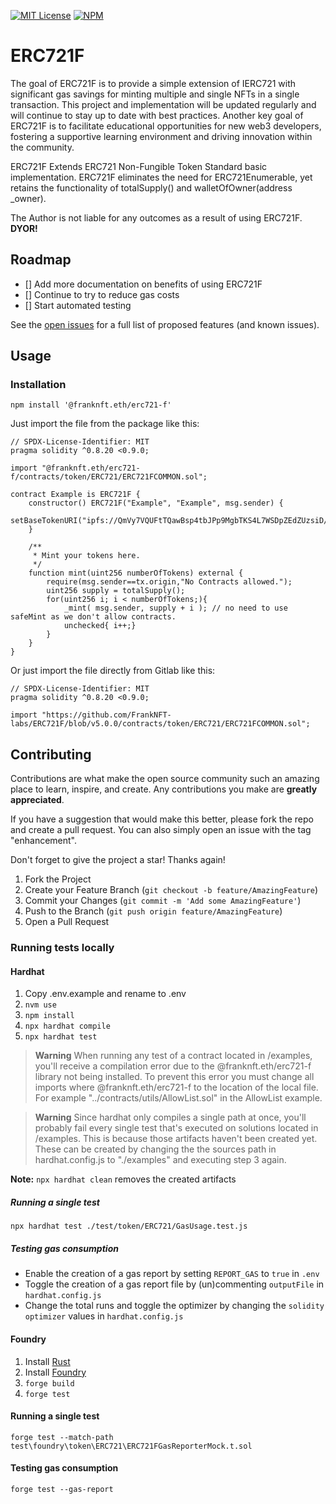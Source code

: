[![MIT License][license-shield]][license-url]
[![NPM][npm-shield]][npm-url]

# ERC721F

The goal of ERC721F is to provide a simple extension of IERC721 with significant gas savings for minting multiple and single NFTs in a single transaction. This project and implementation will be updated regularly and will continue to stay up to date with best practices.
Another key goal of ERC721F is to facilitate educational opportunities for new web3 developers, fostering a supportive learning environment and driving innovation within the community.

ERC721F Extends ERC721 Non-Fungible Token Standard basic implementation. ERC721F eliminates the need for ERC721Enumerable, yet retains the functionality of totalSupply() and walletOfOwner(address \_owner).

The Author is not liable for any outcomes as a result of using ERC721F. **DYOR!**

<!-- ROADMAP -->

## Roadmap

- [] Add more documentation on benefits of using ERC721F
- [] Continue to try to reduce gas costs
- [] Start automated testing

See the [open issues](https://github.com/FrankNFT-labs/ERC721F/issues) for a full list of proposed features (and known issues).

<!-- USAGE EXAMPLES -->

## Usage

### Installation

```
npm install '@franknft.eth/erc721-f'
```

Just import the file from the package like this:

```solidity
// SPDX-License-Identifier: MIT
pragma solidity ^0.8.20 <0.9.0;

import "@franknft.eth/erc721-f/contracts/token/ERC721/ERC721FCOMMON.sol";

contract Example is ERC721F {
    constructor() ERC721F("Example", "Example", msg.sender) {
        setBaseTokenURI("ipfs://QmVy7VQUFtTQawBsp4tbJPp9MgbTKS4L7WSDpZEdZUzsiD/");
    }

    /**
     * Mint your tokens here.
     */
    function mint(uint256 numberOfTokens) external {
        require(msg.sender==tx.origin,"No Contracts allowed.");
        uint256 supply = totalSupply();
        for(uint256 i; i < numberOfTokens;){
            _mint( msg.sender, supply + i ); // no need to use safeMint as we don't allow contracts.
            unchecked{ i++;}
        }
    }
}
```

Or just import the file directly from Gitlab like this:

```solidity
// SPDX-License-Identifier: MIT
pragma solidity ^0.8.20 <0.9.0;

import "https://github.com/FrankNFT-labs/ERC721F/blob/v5.0.0/contracts/token/ERC721/ERC721FCOMMON.sol";
```

<!-- CONTRIBUTING -->

## Contributing

Contributions are what make the open source community such an amazing place to learn, inspire, and create. Any contributions you make are **greatly appreciated**.

If you have a suggestion that would make this better, please fork the repo and create a pull request. You can also simply open an issue with the tag "enhancement".

Don't forget to give the project a star! Thanks again!

1. Fork the Project
2. Create your Feature Branch (`git checkout -b feature/AmazingFeature`)
3. Commit your Changes (`git commit -m 'Add some AmazingFeature'`)
4. Push to the Branch (`git push origin feature/AmazingFeature`)
5. Open a Pull Request

### Running tests locally

#### Hardhat

1. Copy .env.example and rename to .env
2. `nvm use`
3. `npm install`
4. `npx hardhat compile`
5. `npx hardhat test`

> **Warning**
> When running any test of a contract located in /examples, you'll receive a compilation error due to the @franknft.eth/erc721-f library not being installed.
> To prevent this error you must change all imports where @franknft.eth/erc721-f to the location of the local file. For example "../contracts/utils/AllowList.sol" in the AllowList example.

> **Warning**
> Since hardhat only compiles a single path at once, you'll probably fail every single test that's executed on solutions located in /examples. This is because those artifacts haven't been created yet.
> These can be created by changing the the sources path in hardhat.config.js to "./examples" and executing step 3 again.

**Note:** `npx hardhat clean` removes the created artifacts

##### Running a single test

`npx hardhat test ./test/token/ERC721/GasUsage.test.js`

##### Testing gas consumption

- Enable the creation of a gas report by setting `REPORT_GAS` to `true` in `.env`
- Toggle the creation of a gas report file by (un)commenting `outputFile` in `hardhat.config.js`
- Change the total runs and toggle the optimizer by changing the `solidity` `optimizer` values in `hardhat.config.js`

#### Foundry

1. Install [Rust](https://www.rust-lang.org/tools/install)
2. Install [Foundry](https://book.getfoundry.sh/getting-started/installation)
3. `forge build`
4. `forge test`

#### Running a single test

`forge test --match-path test\foundry\token\ERC721\ERC721FGasReporterMock.t.sol`

#### Testing gas consumption

`forge test --gas-report`

[license-shield]: https://img.shields.io/badge/License-MIT-green.svg?style=for-the-badge
[license-url]: https://github.com/FrankNFT-labs/ERC721F/blob/main/LICENSE
[npm-shield]: https://img.shields.io/npm/v/@franknft.eth/erc721-f.svg?style=for-the-badge
[npm-url]: https://www.npmjs.com/package/@franknft.eth/erc721-f
